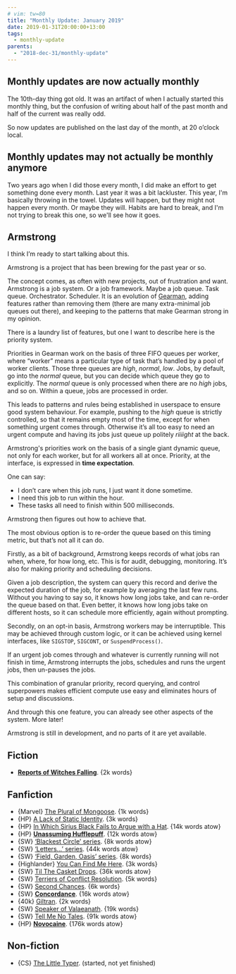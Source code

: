 ```yaml
---
# vim: tw=80
title: "Monthly Update: January 2019"
date: 2019-01-31T20:00:00+13:00
tags:
  - monthly-update
parents:
  - "2018-dec-31/monthly-update"
---
```


## Monthly updates are now actually monthly

The 10th-day thing got old. It was an artifact of when I actually started this
monthly thing, but the confusion of writing about half of the past month and
half of the current was really odd.

So now updates are published on the last day of the month, at 20 o’clock local.

## Monthly updates may not actually be monthly anymore

Two years ago when I did those every month, I did make an effort to get
something done every month. Last year it was a bit lackluster. This year, I'm
basically throwing in the towel. Updates will happen, but they might not happen
every month. Or maybe they will. Habits are hard to break, and I'm not trying to
break this one, so we'll see how it goes.

## Armstrong

I think I’m ready to start talking about this.

Armstrong is a project that has been brewing for the past year or so.

The concept comes, as often with new projects, out of frustration and want.
Armstrong is a job system. Or a job framework. Maybe a job queue. Task queue.
Orchestrator. Scheduler. It is an evolution of [Gearman], adding features rather
than removing them (there are many extra-minimal job queues out there), and
keeping to the patterns that make Gearman strong in my opinion.

[Gearman]: http://gearman.org/

There is a laundry list of features, but one I want to describe here is the
priority system.

Priorities in Gearman work on the basis of three FIFO queues per worker, where
“worker” means a particular type of task that’s handled by a pool of worker
clients. Those three queues are _high_, _normal_, _low_. Jobs, by default, go
into the _normal_ queue, but you can decide which queue they go to explicitly.
The _normal_ queue is only processed when there are no _high_ jobs, and so on.
Within a queue, jobs are processed in order.

This leads to patterns and rules being established in userspace to ensure good
system behaviour. For example, pushing to the _high_ queue is strictly
controlled, so that it remains empty most of the time, except for when something
urgent comes through. Otherwise it’s all too easy to need an urgent compute and
having its jobs just queue up politely _riiiight_ at the back.

Armstrong's priorities work on the basis of a single giant dynamic queue, not
only for each worker, but for all workers all at once. Priority, at the
interface, is expressed in **time expectation**.

One can say:

 - I don’t care when this job runs, I just want it done sometime.
 - I need this job to run within the hour.
 - These tasks all need to finish within 500 milliseconds.

Armstrong then figures out how to achieve that.

The most obvious option is to re-order the queue based on this timing metric,
but that’s not all it can do.

Firstly, as a bit of background, Armstrong keeps records of what jobs ran when,
where, for how long, etc. This is for audit, debugging, monitoring. It’s also
for making priority and scheduling decisions.

Given a job description, the system can query this record and derive the
expected duration of the job, for example by averaging the last few runs.
Without you having to say so, it knows how long jobs take, and can re-order the
queue based on that. Even better, it knows how long jobs take on different
hosts, so it can schedule more efficiently, again without prompting.

Secondly, on an opt-in basis, Armstrong workers may be interruptible. This may
be achieved through custom logic, or it can be achieved using kernel interfaces,
like `SIGSTOP`, `SIGCONT`, or `SuspendProcess()`.

If an urgent job comes through and whatever is currently running will not finish
in time, Armstrong interrupts the jobs, schedules and runs the urgent jobs, then
un-pauses the jobs.

This combination of granular priority, record querying, and control superpowers
makes efficient compute use easy and eliminates hours of setup and discussions.

And through this one feature, you can already see other aspects of the system.
More later!

Armstrong is still in development, and no parts of it are yet available.

## Fiction

 - **[Reports of Witches Falling](https://archiveofourown.org/works/17122601)**. {2k words}

## Fanfiction

 - {Marvel} [The Plural of Mongoose](https://archiveofourown.org/works/1877010). {1k words}
 - {HP} [A Lack of Static Identity](https://archiveofourown.org/works/3108170). {3k words}
 - {HP} [In Which Sirius Black Fails to Argue with a Hat](https://archiveofourown.org/works/17268434). {14k words atow}
 - {HP} **[Unassuming Hufflepuff](https://archiveofourown.org/works/17267996)**. {12k words atow}
 - {SW} [‘Blackest Circle’ series](https://archiveofourown.org/series/254248). {8k words atow}
 - {SW} [‘Letters...’ series](https://archiveofourown.org/series/204314). {44k words atow}
 - {SW} [‘Field, Garden, Oasis’ series](https://archiveofourown.org/series/25054). {8k words}
 - {Highlander} [You Can Find Me Here](https://archiveofourown.org/works/508546). {3k words}
 - {SW} [Til The Casket Drops](https://archiveofourown.org/works/16807552). {36k words atow}
 - {SW} [Terriers of Conflict Resolution](https://archiveofourown.org/works/12271554). {5k words}
 - {SW} [Second Chances](https://archiveofourown.org/works/11778969). {6k words}
 - {SW} **[Concordance](https://archiveofourown.org/works/17305367)**. {16k words atow}
 - {40k} [Giltran](https://archiveofourown.org/works/17408942). {2k words}
 - {SW} [Speaker of Valaeanath](https://archiveofourown.org/works/496954). {19k words}
 - {SW} [Tell Me No Tales](https://archiveofourown.org/works/12424332). {91k words atow}
 - {HP} **[Novocaine](https://archiveofourown.org/works/15537897)**. {176k words atow}

## Non-fiction

- {CS} [The Little Typer](https://mitpress.mit.edu/books/little-typer). (started, not yet finished)
